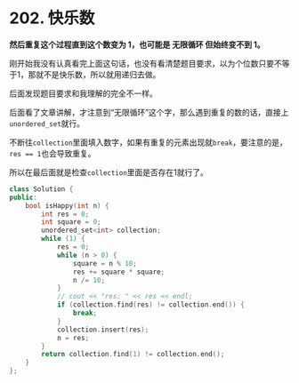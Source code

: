 # 202. 快乐数

**然后重复这个过程直到这个数变为 1，也可能是 无限循环 但始终变不到 1。**

刚开始我没有认真看完上面这句话，也没有看清楚题目要求，以为个位数只要不等于1，那就不是快乐数，所以就用递归去做。

后面发现题目要求和我理解的完全不一样。

后面看了文章讲解，才注意到“无限循环”这个字，那么遇到重复的数的话，直接上`unordered_set`就行。

不断往`collection`里面填入数字，如果有重复的元素出现就`break`，要注意的是，`res == 1`也会导致重复。

所以在最后面就是检查`collection`里面是否存在1就行了。

```c++
class Solution {
public:
    bool isHappy(int n) {
        int res = 0;
        int square = 0;
        unordered_set<int> collection;
        while (1) {
            res = 0;
            while (n > 0) {
                square = n % 10;
                res += square * square;
                n /= 10;
            }
            // cout << "res: " << res << endl;
            if (collection.find(res) != collection.end()) {
                break;
            }
            collection.insert(res);
            n = res;
        }
        return collection.find(1) != collection.end();
    }
};
```